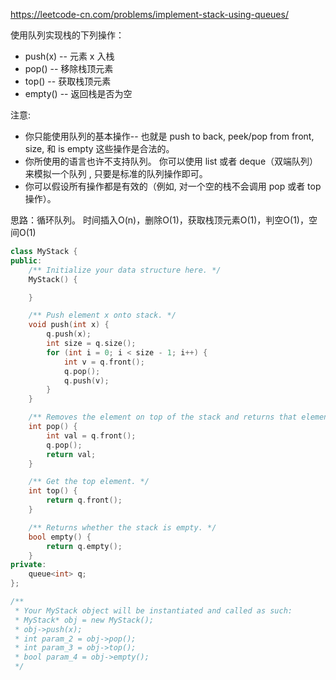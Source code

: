 <https://leetcode-cn.com/problems/implement-stack-using-queues/>

使用队列实现栈的下列操作：

* push(x) -- 元素 x 入栈
* pop() -- 移除栈顶元素
* top() -- 获取栈顶元素
* empty() -- 返回栈是否为空

注意:
* 你只能使用队列的基本操作-- 也就是 push to back, peek/pop from front, size, 和 is empty 这些操作是合法的。
* 你所使用的语言也许不支持队列。 你可以使用 list 或者 deque（双端队列）来模拟一个队列 , 只要是标准的队列操作即可。
* 你可以假设所有操作都是有效的（例如, 对一个空的栈不会调用 pop 或者 top 操作）。



思路：循环队列。 时间插入O(n)，删除O(1)，获取栈顶元素O(1)，判空O(1)，空间O(1)

```cpp
class MyStack {
public:
    /** Initialize your data structure here. */
    MyStack() {

    }

    /** Push element x onto stack. */
    void push(int x) {
        q.push(x);
        int size = q.size();
        for (int i = 0; i < size - 1; i++) {
            int v = q.front();
            q.pop();
            q.push(v);
        }
    }

    /** Removes the element on top of the stack and returns that element. */
    int pop() {
        int val = q.front();
        q.pop();
        return val;
    }

    /** Get the top element. */
    int top() {
        return q.front();
    }

    /** Returns whether the stack is empty. */
    bool empty() {
        return q.empty();
    }
private:
    queue<int> q;
};

/**
 * Your MyStack object will be instantiated and called as such:
 * MyStack* obj = new MyStack();
 * obj->push(x);
 * int param_2 = obj->pop();
 * int param_3 = obj->top();
 * bool param_4 = obj->empty();
 */
```
